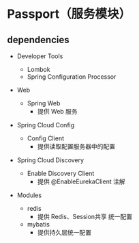 # Passport（服务模块）
 
## dependencies
- Developer Tools
    - Lombok
    - Spring Configuration Processor

- Web
    - Spring Web
        - 提供 Web 服务

- Spring Cloud Config
    - Config Client
        - 提供读取配置服务器中的配置

- Spring Cloud Discovery
    - Enable Discovery Client
        - 提供 @EnableEurekaClient 注解

- Modules
    - redis
        - 提供 Redis、Session共享 统一配置
    - mybatis
        - 提供持久层统一配置
